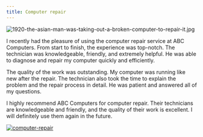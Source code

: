 ```yaml
---
title: Computer repair
---
```


![1920-the-asian-man-was-taking-out-a-broken-computer-to-repair-it.jpg](/1920-the-asian-man-was-taking-out-a-broken-computer-to-repair-it.jpg)

I recently had the pleasure of using the computer repair service at ABC Computers. From start to finish, the experience was top-notch. The technician was knowledgeable, friendly, and extremely helpful. He was able to diagnose and repair my computer quickly and efficiently.

The quality of the work was outstanding. My computer was running like new after the repair. The technician also took the time to explain the problem and the repair process in detail. He was patient and answered all of my questions.

I highly recommend ABC Computers for computer repair. Their technicians are knowledgeable and friendly, and the quality of their work is excellent. I will definitely use them again in the future.

[![computer-repair](<https://dabuttonfactory.com/button.png?t=CHECK+SERVICE&f=Noto+Sans-Bold&ts=26&tc=fff&hp=45&vp=20&c=11&bgt=unicolored&bgc=4bd42f>)](<https://www.bark.com/?a_aid=5d2d0e83cdc3>)